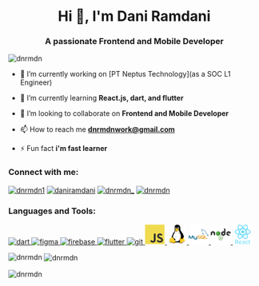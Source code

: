 <h1 align="center">Hi 👋, I'm Dani Ramdani</h1>
<h3 align="center">A passionate Frontend and Mobile Developer</h3>

<p align="left"> <img src="https://komarev.com/ghpvc/?username=dnrmdn&label=Profile%20views&color=0e75b6&style=flat" alt="dnrmdn" /> </p>

- 🔭 I’m currently working on [PT Neptus Technology](as a SOC L1 Engineer)

- 🌱 I’m currently learning **React.js, dart, and flutter**

- 👯 I’m looking to collaborate on **Frontend and Mobile Developer**

- 📫 How to reach me **dnrmdnwork@gmail.com**

- ⚡ Fun fact **i'm fast learner**

<h3 align="left">Connect with me:</h3>
<p align="left">
<a href="https://twitter.com/dnrmdn1" target="blank"><img align="center" src="https://raw.githubusercontent.com/rahuldkjain/github-profile-readme-generator/master/src/images/icons/Social/twitter.svg" alt="dnrmdn1" height="30" width="40" /></a>
<a href="https://fb.com/daniramdani" target="blank"><img align="center" src="https://raw.githubusercontent.com/rahuldkjain/github-profile-readme-generator/master/src/images/icons/Social/facebook.svg" alt="daniramdani" height="30" width="40" /></a>
<a href="https://instagram.com/dnrmdn_" target="blank"><img align="center" src="https://raw.githubusercontent.com/rahuldkjain/github-profile-readme-generator/master/src/images/icons/Social/instagram.svg" alt="dnrmdn_" height="30" width="40" /></a>
<a href="https://dribbble.com/dnrmdn" target="blank"><img align="center" src="https://raw.githubusercontent.com/rahuldkjain/github-profile-readme-generator/master/src/images/icons/Social/dribbble.svg" alt="dnrmdn" height="30" width="40" /></a>
</p>

<h3 align="left">Languages and Tools:</h3>
<p align="left"> <a href="https://dart.dev" target="_blank" rel="noreferrer"> <img src="https://www.vectorlogo.zone/logos/dartlang/dartlang-icon.svg" alt="dart" width="40" height="40"/> </a> <a href="https://www.figma.com/" target="_blank" rel="noreferrer"> <img src="https://www.vectorlogo.zone/logos/figma/figma-icon.svg" alt="figma" width="40" height="40"/> </a> <a href="https://firebase.google.com/" target="_blank" rel="noreferrer"> <img src="https://www.vectorlogo.zone/logos/firebase/firebase-icon.svg" alt="firebase" width="40" height="40"/> </a> <a href="https://flutter.dev" target="_blank" rel="noreferrer"> <img src="https://www.vectorlogo.zone/logos/flutterio/flutterio-icon.svg" alt="flutter" width="40" height="40"/> </a> <a href="https://git-scm.com/" target="_blank" rel="noreferrer"> <img src="https://www.vectorlogo.zone/logos/git-scm/git-scm-icon.svg" alt="git" width="40" height="40"/> </a> <a href="https://developer.mozilla.org/en-US/docs/Web/JavaScript" target="_blank" rel="noreferrer"> <img src="https://raw.githubusercontent.com/devicons/devicon/master/icons/javascript/javascript-original.svg" alt="javascript" width="40" height="40"/> </a> <a href="https://www.linux.org/" target="_blank" rel="noreferrer"> <img src="https://raw.githubusercontent.com/devicons/devicon/master/icons/linux/linux-original.svg" alt="linux" width="40" height="40"/> </a> <a href="https://www.mysql.com/" target="_blank" rel="noreferrer"> <img src="https://raw.githubusercontent.com/devicons/devicon/master/icons/mysql/mysql-original-wordmark.svg" alt="mysql" width="40" height="40"/> </a> <a href="https://nodejs.org" target="_blank" rel="noreferrer"> <img src="https://raw.githubusercontent.com/devicons/devicon/master/icons/nodejs/nodejs-original-wordmark.svg" alt="nodejs" width="40" height="40"/> </a> <a href="https://reactjs.org/" target="_blank" rel="noreferrer"> <img src="https://raw.githubusercontent.com/devicons/devicon/master/icons/react/react-original-wordmark.svg" alt="react" width="40" height="40"/> </a> </p>

<p><img align="left" src="https://github-readme-stats.vercel.app/api/top-langs?username=dnrmdn&show_icons=true&locale=en&layout=compact" alt="dnrmdn" /></p>

<p>&nbsp;<img align="center" src="https://github-readme-stats.vercel.app/api?username=dnrmdn&show_icons=true&locale=en" alt="dnrmdn" /></p>

<p><img align="center" src="https://github-readme-streak-stats.herokuapp.com/?user=dnrmdn&" alt="dnrmdn" /></p>
